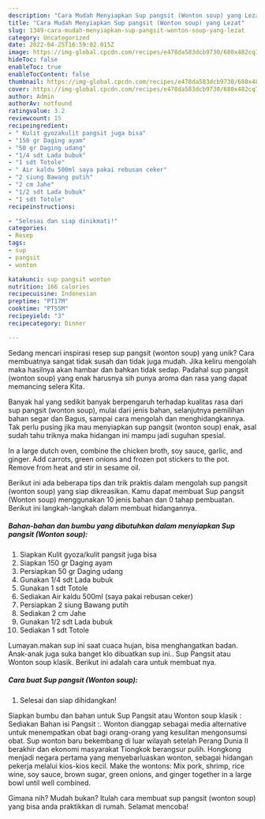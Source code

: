 ```yaml
---
description: "Cara Mudah Menyiapkan Sup pangsit (Wonton soup) yang Lezat"
title: "Cara Mudah Menyiapkan Sup pangsit (Wonton soup) yang Lezat"
slug: 1349-cara-mudah-menyiapkan-sup-pangsit-wonton-soup-yang-lezat
category: Uncategorized
date: 2022-04-25T16:59:02.015Z
image: https://img-global.cpcdn.com/recipes/e478da583dcb9730/680x482cq70/sup-pangsit-wonton-soup-foto-resep-utama.jpg
hideToc: false
enableToc: true
enableTocContent: false
thumbnail: https://img-global.cpcdn.com/recipes/e478da583dcb9730/680x482cq70/sup-pangsit-wonton-soup-foto-resep-utama.jpg
cover: https://img-global.cpcdn.com/recipes/e478da583dcb9730/680x482cq70/sup-pangsit-wonton-soup-foto-resep-utama.jpg
author: Admin
authorAv: notfound
ratingvalue: 3.2
reviewcount: 15
recipeingredient:
- " Kulit gyozakulit pangsit juga bisa"
- "150 gr Daging ayam"
- "50 gr Daging udang"
- "1/4 sdt Lada bubuk"
- "1 sdt Totole"
- " Air kaldu 500ml saya pakai rebusan ceker"
- "2 siung Bawang putih"
- "2 cm Jahe"
- "1/2 sdt Lada bubuk"
- "1 sdt Totole"
recipeinstructions:

- "Selesai dan siap dinikmati!"
categories:
- Resep
tags:
- sup
- pangsit
- wonton

katakunci: sup pangsit wonton 
nutrition: 166 calories
recipecuisine: Indonesian
preptime: "PT17M"
cooktime: "PT55M"
recipeyield: "3"
recipecategory: Dinner

---
```





Sedang mencari inspirasi resep sup pangsit (wonton soup) yang unik? Cara membuatnya sangat tidak susah dan tidak juga mudah. Jika keliru mengolah maka hasilnya akan hambar dan bahkan tidak sedap. Padahal sup pangsit (wonton soup) yang enak harusnya sih punya aroma dan rasa yang dapat memancing selera Kita.





Banyak hal yang sedikit banyak berpengaruh terhadap kualitas rasa dari sup pangsit (wonton soup), mulai dari jenis bahan, selanjutnya pemilihan bahan segar dan Bagus, sampai cara mengolah dan menghidangkannya. Tak perlu pusing jika mau menyiapkan sup pangsit (wonton soup) enak,      asal sudah tahu triknya maka hidangan ini mampu jadi suguhan spesial.














In a large dutch oven, combine the chicken broth, soy sauce, garlic, and ginger. Add carrots, green onions and frozen pot stickers to the pot. Remove from heat and stir in sesame oil.






Berikut ini ada beberapa tips dan trik praktis dalam mengolah sup pangsit (wonton soup) yang siap dikreasikan. Kamu dapat membuat Sup pangsit (Wonton soup) menggunakan 10 jenis bahan dan 0 tahap pembuatan. Berikut ini langkah-langkah dalam membuat hidangannya.

<!--inarticleads1-->

##### Bahan-bahan dan bumbu yang dibutuhkan dalam menyiapkan Sup pangsit (Wonton soup):

1. Siapkan  Kulit gyoza/kulit pangsit juga bisa
1. Siapkan 150 gr Daging ayam
1. Persiapkan 50 gr Daging udang
1. Gunakan 1/4 sdt Lada bubuk
1. Gunakan 1 sdt Totole
1. Sediakan  Air kaldu 500ml (saya pakai rebusan ceker)
1. Persiapkan 2 siung Bawang putih
1. Sediakan 2 cm Jahe
1. Gunakan 1/2 sdt Lada bubuk
1. Sediakan 1 sdt Totole


Lumayan.makan sup ini saat cuaca hujan, bisa menghangatkan badan. Anak-anak juga suka banget klo dibuatkan sup ini.. Sup Pangsit atau Wonton soup klasik. Berikut ini adalah cara untuk membuat nya. 

<!--inarticleads2-->

##### Cara buat Sup pangsit (Wonton soup):


1. Selesai dan siap dihidangkan!

Siapkan bumbu dan bahan untuk Sup Pangsit atau Wonton soup klasik : Sediakan Bahan isi Pangsit :. Wonton dianggap sebagai media alternative untuk menempatkan obat bagi orang-orang yang kesulitan mengonsumsi obat. Sup wonton baru bekembang di luar wilayah setelah Perang Dunia II berakhir dan ekonomi masyarakat Tiongkok berangsur pulih. Hongkong menjadi negara pertama yang menyebarluaskan wonton, sebagai hidangan pekerja melalui kios-kios kecil. Make the wontons: Mix pork, shrimp, rice wine, soy sauce, brown sugar, green onions, and ginger together in a large bowl until well combined. 

Gimana nih? Mudah bukan? Itulah cara membuat sup pangsit (wonton soup) yang bisa anda praktikkan di rumah. Selamat mencoba!
